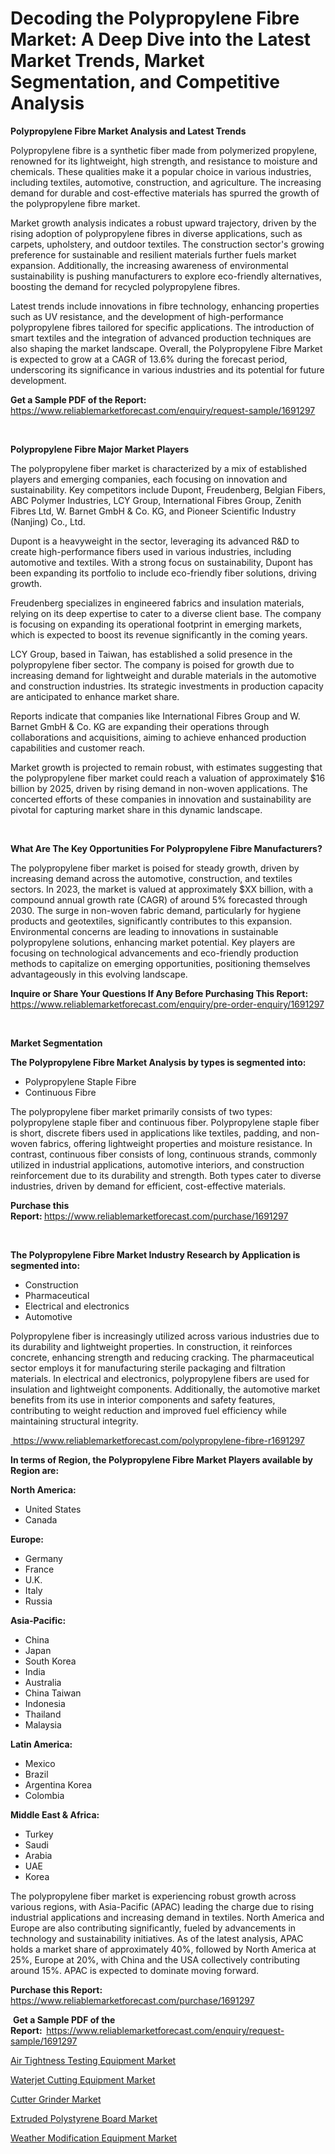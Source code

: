 <p><h1>Decoding the Polypropylene Fibre Market: A Deep Dive into the Latest Market Trends, Market Segmentation, and Competitive Analysis</h1></p><p><strong>Polypropylene Fibre Market Analysis and Latest Trends</strong></p>
<p><p>Polypropylene fibre is a synthetic fiber made from polymerized propylene, renowned for its lightweight, high strength, and resistance to moisture and chemicals. These qualities make it a popular choice in various industries, including textiles, automotive, construction, and agriculture. The increasing demand for durable and cost-effective materials has spurred the growth of the polypropylene fibre market.</p><p>Market growth analysis indicates a robust upward trajectory, driven by the rising adoption of polypropylene fibres in diverse applications, such as carpets, upholstery, and outdoor textiles. The construction sector's growing preference for sustainable and resilient materials further fuels market expansion. Additionally, the increasing awareness of environmental sustainability is pushing manufacturers to explore eco-friendly alternatives, boosting the demand for recycled polypropylene fibres.</p><p>Latest trends include innovations in fibre technology, enhancing properties such as UV resistance, and the development of high-performance polypropylene fibres tailored for specific applications. The introduction of smart textiles and the integration of advanced production techniques are also shaping the market landscape. Overall, the Polypropylene Fibre Market is expected to grow at a CAGR of 13.6% during the forecast period, underscoring its significance in various industries and its potential for future development.</p></p>
<p><strong>Get a Sample PDF of the Report:&nbsp;</strong> <a href="https://www.reliablemarketforecast.com/enquiry/request-sample/1691297?utm_campaign=1530&utm_medium=2&utm_source=Github&utm_content=ia&utm_term=19102024&utm_id=polypropylene-fibre">https://www.reliablemarketforecast.com/enquiry/request-sample/1691297</a></p>
<p>&nbsp;</p>
<p><strong>Polypropylene Fibre Major Market Players</strong></p>
<p><p>The polypropylene fiber market is characterized by a mix of established players and emerging companies, each focusing on innovation and sustainability. Key competitors include Dupont, Freudenberg, Belgian Fibers, ABC Polymer Industries, LCY Group, International Fibres Group, Zenith Fibres Ltd, W. Barnet GmbH & Co. KG, and Pioneer Scientific Industry (Nanjing) Co., Ltd.</p><p>Dupont is a heavyweight in the sector, leveraging its advanced R&D to create high-performance fibers used in various industries, including automotive and textiles. With a strong focus on sustainability, Dupont has been expanding its portfolio to include eco-friendly fiber solutions, driving growth.</p><p>Freudenberg specializes in engineered fabrics and insulation materials, relying on its deep expertise to cater to a diverse client base. The company is focusing on expanding its operational footprint in emerging markets, which is expected to boost its revenue significantly in the coming years.</p><p>LCY Group, based in Taiwan, has established a solid presence in the polypropylene fiber sector. The company is poised for growth due to increasing demand for lightweight and durable materials in the automotive and construction industries. Its strategic investments in production capacity are anticipated to enhance market share.</p><p>Reports indicate that companies like International Fibres Group and W. Barnet GmbH & Co. KG are expanding their operations through collaborations and acquisitions, aiming to achieve enhanced production capabilities and customer reach.</p><p>Market growth is projected to remain robust, with estimates suggesting that the polypropylene fiber market could reach a valuation of approximately $16 billion by 2025, driven by rising demand in non-woven applications. The concerted efforts of these companies in innovation and sustainability are pivotal for capturing market share in this dynamic landscape.</p></p>
<p>&nbsp;</p>
<p><strong>What Are The Key Opportunities For Polypropylene Fibre Manufacturers?</strong></p>
<p><p>The polypropylene fiber market is poised for steady growth, driven by increasing demand across the automotive, construction, and textiles sectors. In 2023, the market is valued at approximately $XX billion, with a compound annual growth rate (CAGR) of around 5% forecasted through 2030. The surge in non-woven fabric demand, particularly for hygiene products and geotextiles, significantly contributes to this expansion. Environmental concerns are leading to innovations in sustainable polypropylene solutions, enhancing market potential. Key players are focusing on technological advancements and eco-friendly production methods to capitalize on emerging opportunities, positioning themselves advantageously in this evolving landscape.</p></p>
<p><strong>Inquire or Share Your Questions If Any Before Purchasing This Report:</strong> <a href="https://www.reliablemarketforecast.com/enquiry/pre-order-enquiry/1691297?utm_campaign=1530&utm_medium=2&utm_source=Github&utm_content=ia&utm_term=19102024&utm_id=polypropylene-fibre">https://www.reliablemarketforecast.com/enquiry/pre-order-enquiry/1691297</a></p>
<p>&nbsp;</p>
<p><strong>Market Segmentation</strong></p>
<p><strong>The Polypropylene Fibre Market Analysis by types is segmented into:</strong></p>
<p><ul><li>Polypropylene Staple Fibre</li><li>Continuous Fibre</li></ul></p>
<p><p>The polypropylene fiber market primarily consists of two types: polypropylene staple fiber and continuous fiber. Polypropylene staple fiber is short, discrete fibers used in applications like textiles, padding, and non-woven fabrics, offering lightweight properties and moisture resistance. In contrast, continuous fiber consists of long, continuous strands, commonly utilized in industrial applications, automotive interiors, and construction reinforcement due to its durability and strength. Both types cater to diverse industries, driven by demand for efficient, cost-effective materials.</p></p>
<p><strong>Purchase this Report:&nbsp;</strong><a href="https://www.reliablemarketforecast.com/purchase/1691297?utm_campaign=1530&utm_medium=2&utm_source=Github&utm_content=ia&utm_term=19102024&utm_id=polypropylene-fibre">https://www.reliablemarketforecast.com/purchase/1691297</a></p>
<p>&nbsp;</p>
<p><strong>The Polypropylene Fibre Market Industry Research by Application is segmented into:</strong></p>
<p><ul><li>Construction</li><li>Pharmaceutical</li><li>Electrical and electronics</li><li>Automotive</li></ul></p>
<p><p>Polypropylene fiber is increasingly utilized across various industries due to its durability and lightweight properties. In construction, it reinforces concrete, enhancing strength and reducing cracking. The pharmaceutical sector employs it for manufacturing sterile packaging and filtration materials. In electrical and electronics, polypropylene fibers are used for insulation and lightweight components. Additionally, the automotive market benefits from its use in interior components and safety features, contributing to weight reduction and improved fuel efficiency while maintaining structural integrity.</p></p>
<p><a href="https://www.reliablemarketforecast.com/polypropylene-fibre-r1691297?utm_campaign=1530&utm_medium=2&utm_source=Github&utm_content=ia&utm_term=19102024&utm_id=polypropylene-fibre">&nbsp;https://www.reliablemarketforecast.com/polypropylene-fibre-r1691297</a></p>
<p><strong>In terms of Region, the Polypropylene Fibre Market Players available by Region are:</strong></p>
<p>
    <p> <strong> North America: </strong>
        <ul>
            <li>United States</li>
            <li>Canada</li>
        </ul>
        </p> 
    <p> <strong> Europe: </strong>
        <ul>
            <li>Germany</li>
            <li>France</li>
            <li>U.K.</li>
            <li>Italy</li>
            <li>Russia</li>
        </ul>
        </p> 
    <p> <strong> Asia-Pacific: </strong>
        <ul>
            <li>China</li>
            <li>Japan</li>
            <li>South Korea</li>
            <li>India</li>
            <li>Australia</li>
            <li>China Taiwan</li>
            <li>Indonesia</li>
            <li>Thailand</li>
            <li>Malaysia</li>
        </ul>
        </p> 
    <p> <strong> Latin America: </strong>
        <ul>
            <li>Mexico</li>
            <li>Brazil</li>
            <li>Argentina Korea</li>
            <li>Colombia</li>
        </ul>
        </p> 
    <p> <strong> Middle East & Africa: </strong>
        <ul>
            <li>Turkey</li>
            <li>Saudi</li>
            <li>Arabia</li>
            <li>UAE</li>
            <li>Korea</li>
        </ul>
    </p>
    </p>
<p><p>The polypropylene fiber market is experiencing robust growth across various regions, with Asia-Pacific (APAC) leading the charge due to rising industrial applications and increasing demand in textiles. North America and Europe are also contributing significantly, fueled by advancements in technology and sustainability initiatives. As of the latest analysis, APAC holds a market share of approximately 40%, followed by North America at 25%, Europe at 20%, with China and the USA collectively contributing around 15%. APAC is expected to dominate moving forward.</p></p>
<p><strong>Purchase this Report: </strong><a href="https://www.reliablemarketforecast.com/purchase/1691297?utm_campaign=1530&utm_medium=2&utm_source=Github&utm_content=ia&utm_term=19102024&utm_id=polypropylene-fibre">https://www.reliablemarketforecast.com/purchase/1691297</a></p>
<p>&nbsp;<strong>Get a Sample PDF of the Report:&nbsp;&nbsp;</strong><a href="https://www.reliablemarketforecast.com/enquiry/request-sample/1691297?utm_campaign=1530&utm_medium=2&utm_source=Github&utm_content=ia&utm_term=19102024&utm_id=polypropylene-fibre">https://www.reliablemarketforecast.com/enquiry/request-sample/1691297</a></p>
<p><strong></strong></p>
<p><p><a href="https://issuu.com/reportprime-2/docs/air-tightness-testing-equipment-mar_38fe5a9b5073f3?utm_campaign=1530&utm_medium=2&utm_source=Github&utm_content=ia&utm_term=19102024&utm_id=polypropylene-fibre">Air Tightness Testing Equipment Market</a></p><p><a href="https://www.linkedin.com/pulse/emerging-trends-waterjet-cutting-equipment-market-global-ltmye?utm_campaign=1530&utm_medium=2&utm_source=Github&utm_content=ia&utm_term=19102024&utm_id=polypropylene-fibre">Waterjet Cutting Equipment Market</a></p><p><a href="https://www.linkedin.com/pulse/cutter-grinder-market-trends-detailed-study-its-segmentation-4qrke?utm_campaign=1530&utm_medium=2&utm_source=Github&utm_content=ia&utm_term=19102024&utm_id=polypropylene-fibre">Cutter Grinder Market</a></p><p><a href="https://github.com/lesavftol/Market-Research-Report-List-1/blob/main/extruded-polystyrene-board-market.md?utm_campaign=1530&utm_medium=2&utm_source=Github&utm_content=ia&utm_term=19102024&utm_id=polypropylene-fibre">Extruded Polystyrene Board Market</a></p><p><a href="https://issuu.com/reportprime-2/docs/weather-modification-equipment-mark_d71f2bd93469a5?utm_campaign=1530&utm_medium=2&utm_source=Github&utm_content=ia&utm_term=19102024&utm_id=polypropylene-fibre">Weather Modification Equipment Market</a></p></p>